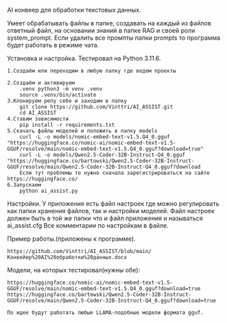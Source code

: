 AI конвеер для обработки текстовых данных.

Умеет обрабатывать файлы в папке, создавать на каждый из файлов ответный файл, на основании знаний в папке RAG и своей роли system_prompt.
Если удалить все промпты папки prompts то программа будет работать в режиме чата.

Установка и настройка. Тестировал на Python 3.11.6.

    1.Создаём или переходим в любую папку где ведем проекты

    2.Создаём и активируем
        .venv python3 -m venv .venv
        source .venv/bin/activate
    3.Клонируем репу себе и заходим в папку
        git clone https://github.com/Vinttri/AI_ASSIST.git
        cd AI_ASSIST
    4.Ставим зависимости
        pip install -r requirements.txt
    5.Скачать файлы моделей и положить в папку models
        curl -L -o models/nomic-embed-text-v1.5.Q4_0.gguf "https://huggingface.co/nomic-ai/nomic-embed-text-v1.5-GGUF/resolve/main/nomic-embed-text-v1.5.Q4_0.gguf?download=true"
        curl -L -o models/Qwen2.5-Coder-32B-Instruct-Q4_0.gguf "https://huggingface.co/bartowski/Qwen2.5-Coder-32B-Instruct-GGUF/resolve/main/Qwen2.5-Coder-32B-Instruct-Q4_0.gguf?download
        Если тут проблемы то нужно сначала зарегистрироваться на сайте https://huggingface.co/
    6.Запускаем
        python ai_assist.py


Настройки.
    У приложения есть файл настроек где можно регулировать как папки хранения файлов, так и настройки моделей. Файл настроек должен быть в той же папки что и файл приложения и называться ai_assist.cfg Все комментарии по настройкам в файле.


Пример работы.(приложены к программе).

    https://github.com/Vinttri/AI_ASSIST/blob/main/Конвейер%20AI%20обработки%20данных.docx

Модели, на которых тестировал(нужны обе):

    https://huggingface.co/nomic-ai/nomic-embed-text-v1.5-GGUF/resolve/main/nomic-embed-text-v1.5.Q4_0.gguf?download=true https://huggingface.co/bartowski/Qwen2.5-Coder-32B-Instruct-GGUF/resolve/main/Qwen2.5-Coder-32B-Instruct-Q4_0.gguf?download=true

    По идее будут работать любые LLAMA-подобные модели формата gguf.
